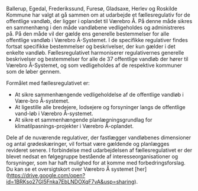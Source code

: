 Ballerup, Egedal, Frederikssund, Furesø, Gladsaxe, Herlev og Roskilde Kommune har valgt at gå sammen om at udarbejde et fællesregulativ for de offentlige vandløb, der ligger i oplandet til Værebro Å. På denne måde sikres en sammenhæng i den måde vandløbene vedligeholdes og administreres på. På den måde vil der gælde ens generelle bestemmelser for alle offentlige vandløb i Værebro Å-Systemet. I de specifikke regulativer findes fortsat specifikke bestemmelser og beskrivelser, der kun gælder i det enkelte vandløb.
Fællesregulativet harmoniserer regulativernes generelle beskrivelser og bestemmelser for alle de 37 offentlige vandløb der hører til Værebro Å-Systemet, og som vedligeholdes af de respektive kommuner som de løber gennem.

Formålet med fællesregulativet er:  

* At sikre sammenhængende vedligeholdelse af de offentlige vandløb i Være-bro Å-systemet.
* At ligestille alle bredejere, lodsejere og forsyninger langs de offentlige vand-løb i Værebro Å-systemet.
* At sikre et sammenhængende planlægningsgrundlag for klimatilpasnings-projekter i Værebro Å-oplandet.  

Dele af de nuværende regulativer, der fastlægger vandløbenes dimensioner og antal grødeskæringer, vil fortsat være gældende og planlægges revideret senere.
I forbindelse med udarbejdelsen af fællesregulativet er der blevet nedsat en følgegruppe bestående af interesseorganisationer og forsyninger, som har haft mulighed for at komme med forbedringsforslag.  
Du kan se et oversigtskort over Værebro Å systemet [her] (https://drive.google.com/open?id=1BRKso27GI5Fnka7EbLNDOXqF7vA&usp=sharing).
